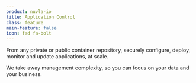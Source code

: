 ```yaml
---
product: nuvla-io
title: Application Control
class: feature
main-feature: false
icon: fad fa-bolt
---
```


From any private or public container repository, securely configure, deploy, monitor and update applications, at scale. 

We take away management complexity, so you can focus on your data and your business.

